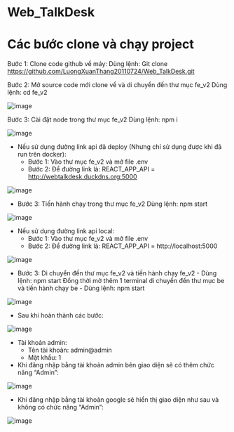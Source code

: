 # Web_TalkDesk
# Các bước clone và chạy project

Bước 1: Clone code github về máy:
  Dùng lệnh: Git clone https://github.com/LuongXuanThang20110724/Web_TalkDesk.git
  
Bước 2: Mở source code mới clone về và di chuyển đến thư mục fe_v2
  Dùng lệnh: cd fe_v2
  
![image](https://github.com/LuongXuanThang20110724/Web_TalkDesk/assets/127852125/6d08a902-957a-4d5a-a86f-63812f184fc6)

Bước 3: Cài đặt node trong thư mục fe_v2
  Dùng lệnh: npm i
  
![image](https://github.com/LuongXuanThang20110724/Web_TalkDesk/assets/127852125/55241762-de90-4fe5-847c-9e944df6cf9b)

- Nếu sử dụng đường link api đã deploy (Nhưng chỉ sử dụng được khi đã run trên docker):
	+ Bước 1: Vào thư mục fe_v2 và mở file .env
	+ Bước 2:  Để đường link là: REACT_APP_API = http://webtalkdesk.duckdns.org:5000
	
![image](https://github.com/LuongXuanThang20110724/Web_TalkDesk/assets/127852125/7184e17c-eccf-4017-ad89-3083ad703c3e)

  + Bước 3: Tiến hành chạy trong thư mục fe_v2
		  Dùng lệnh: npm start
		  
![image](https://github.com/LuongXuanThang20110724/Web_TalkDesk/assets/127852125/2496f31d-4059-472f-859a-feacb3908cab)

- Nếu sử dụng đường link api local:
	+ Bước 1: Vào thư mục fe_v2 và mở file .env
	+ Bước 2: Để đường link là: REACT_APP_API = http://localhost:5000
	
![image](https://github.com/LuongXuanThang20110724/Web_TalkDesk/assets/127852125/a9ce8568-a9e0-4804-a8cc-5ced69df4375)

  + Bước 3: 
      Di chuyển đến thư mục fe_v2 và tiến hành chạy fe_v2
        - Dùng lệnh: npm start
      Đồng thời mở thêm 1 terminal di chuyển đến thư mục be và tiến hành chạy be
        - Dùng lệnh: npm start
        
 ![image](https://github.com/LuongXuanThang20110724/Web_TalkDesk/assets/127852125/6b363476-5c5e-4aba-9697-00c260c1c3c9)
 
- Sau khi hoàn thành các bước:

![image](https://github.com/LuongXuanThang20110724/Web_TalkDesk/assets/127852125/2b5df84e-e740-4558-a3f0-742b7e187b81)

- Tài khoản admin:
	+ Tên tài khoản: admin@admin
	+ Mật khẩu: 1
- Khi đăng nhập bằng tài khoản admin bên giao diện sẽ có thêm chức năng “Admin”:

![image](https://github.com/LuongXuanThang20110724/Web_TalkDesk/assets/127852125/2837d389-287a-441d-9345-5440ffe20c8a)

- Khi đăng nhập bằng tài khoản google sẽ hiển thị giao diện như sau và không có chức năng “Admin”:

![image](https://github.com/LuongXuanThang20110724/Web_TalkDesk/assets/127852125/2fbdeb27-6ff2-4384-b364-b80b475aaf35)



